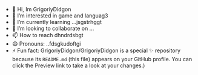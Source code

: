 - 👋 Hi, Im GrigoriyDidgon
- 👀 I’m interested in game and languag3
- 🌱 I’m currently learning ...jsgstrhggt
- 💞️ I’m looking to collaborate on ...
- 📫 How to reach dhndrdsbgt
- 😄 Pronouns: ..fdsgkudoftgi
- ⚡ Fun fact:
GrigoriyDidgon/GrigoriyDidgon is a special ✨ repository because its `README.md` (this file) appears on your GitHub profile.
You can click the Preview link to take a look at your changes.)
